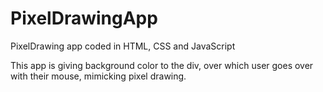 # PixelDrawingApp
PixelDrawing app coded in HTML, CSS and JavaScript

This app is giving background color to the div, over which user goes over with their mouse, mimicking pixel drawing.
